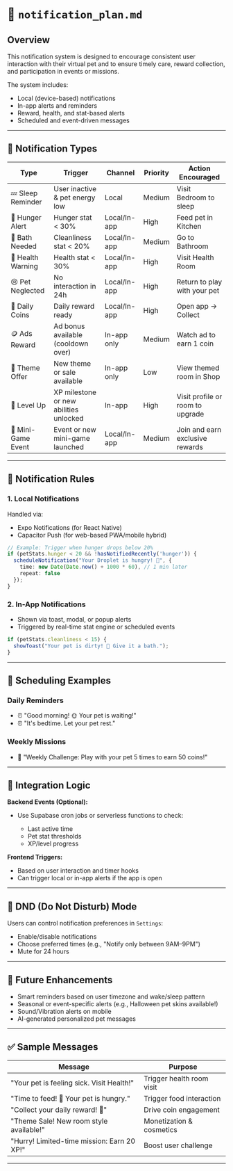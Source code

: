 # 📣 `notification_plan.md`

## Overview

This notification system is designed to encourage consistent user interaction with their virtual pet and to ensure timely care, reward collection, and participation in events or missions.

The system includes:

* Local (device-based) notifications
* In-app alerts and reminders
* Reward, health, and stat-based alerts
* Scheduled and event-driven messages

---

## 🧠 Notification Types

| Type               | Trigger                                | Channel      | Priority | Action Encouraged                |
| ------------------ | -------------------------------------- | ------------ | -------- | -------------------------------- |
| 💤 Sleep Reminder  | User inactive & pet energy low         | Local        | Medium   | Visit Bedroom to sleep           |
| 🍎 Hunger Alert    | Hunger stat < 30%                      | Local/In-app | High     | Feed pet in Kitchen              |
| 💩 Bath Needed     | Cleanliness stat < 20%                 | Local/In-app | Medium   | Go to Bathroom                   |
| 💊 Health Warning  | Health stat < 30%                      | Local/In-app | High     | Visit Health Room                |
| 😢 Pet Neglected   | No interaction in 24h                  | Local/In-app | High     | Return to play with your pet     |
| 🎁 Daily Coins     | Daily reward ready                     | Local/In-app | High     | Open app → Collect               |
| 🪙 Ads Reward      | Ad bonus available (cooldown over)     | In-app only  | Medium   | Watch ad to earn 1 coin          |
| 🎨 Theme Offer     | New theme or sale available            | In-app only  | Low      | View themed room in Shop         |
| 🚀 Level Up        | XP milestone or new abilities unlocked | In-app       | High     | Visit profile or room to upgrade |
| 🧩 Mini-Game Event | Event or new mini-game launched        | Local/In-app | Medium   | Join and earn exclusive rewards  |

---

## 🔔 Notification Rules

### 1. **Local Notifications**

Handled via:

* Expo Notifications (for React Native)
* Capacitor Push (for web-based PWA/mobile hybrid)

```ts
// Example: Trigger when hunger drops below 20%
if (petStats.hunger < 20 && !hasNotifiedRecently('hunger')) {
  scheduleNotification("Your Droplet is hungry! 🍎", {
    time: new Date(Date.now() + 1000 * 60), // 1 min later
    repeat: false
  });
}
```

### 2. **In-App Notifications**

* Shown via toast, modal, or popup alerts
* Triggered by real-time stat engine or scheduled events

```ts
if (petStats.cleanliness < 15) {
  showToast("Your pet is dirty! 🛁 Give it a bath.");
}
```

---

## 📆 Scheduling Examples

### Daily Reminders

* ⏰ "Good morning! 🌞 Your pet is waiting!"
* ⏰ "It's bedtime. Let your pet rest."

### Weekly Missions

* 💼 "Weekly Challenge: Play with your pet 5 times to earn 50 coins!"

---

## 🧪 Integration Logic

**Backend Events (Optional):**

* Use Supabase cron jobs or serverless functions to check:

  * Last active time
  * Pet stat thresholds
  * XP/level progress

**Frontend Triggers:**

* Based on user interaction and timer hooks
* Can trigger local or in-app alerts if the app is open

---

## 🛑 DND (Do Not Disturb) Mode

Users can control notification preferences in `Settings`:

* Enable/disable notifications
* Choose preferred times (e.g., "Notify only between 9AM–9PM")
* Mute for 24 hours

---

## 🧩 Future Enhancements

* Smart reminders based on user timezone and wake/sleep pattern
* Seasonal or event-specific alerts (e.g., Halloween pet skins available!)
* Sound/Vibration alerts on mobile
* AI-generated personalized pet messages

---

## ✅ Sample Messages

| Message                                    | Purpose                   |
| ------------------------------------------ | ------------------------- |
| "Your pet is feeling sick. Visit Health!"  | Trigger health room visit |
| "Time to feed! 🍎 Your pet is hungry."     | Trigger food interaction  |
| "Collect your daily reward! 🎁"            | Drive coin engagement     |
| "Theme Sale! New room style available!"    | Monetization & cosmetics  |
| "Hurry! Limited-time mission: Earn 20 XP!" | Boost user challenge      |

---

